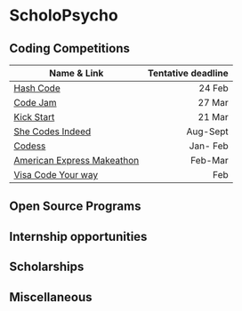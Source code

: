 # ScholoPsycho

<h2>Coding Competitions </h2>

| Name & Link       | Tentative deadline |
| ------------- | -----:|
| [Hash Code](https://codingcompetitions.withgoogle.com/hashcode)         | 24 Feb |
| [Code Jam](https://codingcompetitions.withgoogle.com/codejam/about)     | 27 Mar        |
| [Kick Start](https://codingcompetitions.withgoogle.com/kickstart/schedule) | 21 Mar          |
| [She Codes Indeed](https://www.shecodesindeed.com/) | Aug-Sept |
| [Codess](https://www.codess.net/)| Jan- Feb|
| [American Express Makeathon](https://american-express-makeathon-2021.hackerearth.com/) | Feb-Mar |
| [Visa Code Your way](https://www.hackerrank.com/visa-codesprint) | Feb|



<h2>Open Source Programs</h2>

<h2>Internship opportunities</h2>

<h2>Scholarships</h2>

<h2>Miscellaneous</h2>
